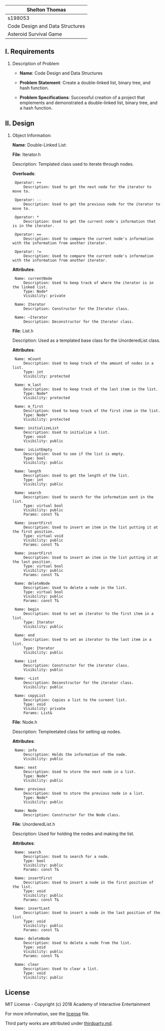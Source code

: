 |Shelton Thomas|
|----|
|s198053|
|Code Design and Data Structures|
|Asteroid Survival Game|

## I. Requirements

1. Description of Problem
    - **Name**: Code Design and Data Structures

    - **Problem Statement**: Create a double-linked list, binary tree, and hash function.

    - **Problem Specifications**: Successful creation of a project that emplements and demonstrated a double-linked list, binary tree, and a hash function.

## II. Design

1. Object Information:

    **Name**: Double-Linked List:

    **File**: Iterator.h

    Description: Templated class used to iterate through nodes.

    **Overloads**:

        Operator: ++
            Description: Used to get the next node for the iterator to move to.

        Operator: --
            Description: Used to get the previous node for the iterator to move to.

        Operator: *
            Description: Used to get the current node's information that is in the iterator.

        Operator: ==
            Description: Used to compare the current node's information with the information from another iterator.

        Operator: !=
            Description: Used to compare the current node's information with the information from another iterator.

    **Attributes**:

        Name: currentNode
            Description: Used to keep track of where the iterator is in the linked list.
            Type: Node*
            Visibility: private

        Name: Iterator
            Description: Constructor for the Iterator class.

        Name: ~Iterator
            Description: Deconstructor for the Iterator class.

    **File**: List.h

    Description: Used as a templated base class for the UnorderedList class.

    **Attributes**:

        Name: mCount
            Description: Used to keep track of the amount of nodes in a list.
            Type: int
            Visibility: protected

        Name: m_last
            Description: Used to keep track of the last item in the list.
            Type: Node*
            Visibility: protected

        Name: m_first
            Description: Used to keep track of the first item in the list.
            Type: Node*
            Visibility: protected

        Name: initializeList
            Description: Used to initialize a list.
            Type: void
            Visibility: public

        Name: isListEmpty
            Description: Used to see if the list is empty.
            Type: bool
            Visibility: public

        Name: length
            Description: Used to get the length of the list.
            Type: int
            Visibility: public

        Name: search
            Description: Used to search for the information sent in the list.
            Type: virtual bool
            Visibility: public
            Params: const T&

        Name: insertFirst
            Description: Used to insert an item in the list putting it at the first position.
            Type: virtual void
            Visibility: public
            Params: const T&

        Name: insertFirst
            Description: Used to insert an item in the list putting it at the last position.
            Type: virtual bool
            Visibility: public
            Params: const T&

        Name: deleteNode
            Description: Used to delete a node in the list.
            Type: virtual bool
            Visibility: public
            Params: const T&

        Name: begin
            Description: Used to set an iterator to the first item in a list.
            Type: Iterator
            Visibility: public

        Name: end
            Description: Used to set an iterator to the last item in a list.
            Type: Iterator
            Visibility: public

        Name: List
            Description: Constructor for the iterator class.
            Visibility: public

        Name: ~List
            Description: Deconstructor for the iterator class.
            Visibility: public

        Name: copyList
            Description: Copies a list to the cureent list.
            Type: void
            Visibility: private
            Params: List&

    **File**: Node.h

    Description: Templeetated class for setting up nodes.

    **Attributes**:

        Name: info
            Description: Holds the information of the node.
            Visibility: public

        Name: next
            Description: Used to store the next node in a list.
            Type: Node*
            Visibility: public

        Name: previous
            Description: Used to store the previous node in a list.
            Type: Node*
            Visibility: public

        Name: Node
            Description: Constructor for the Node class.

    **File**: UnorderedList.h

    Description: Used for holding the nodes and making the list.

    **Attributes**:

        Name: search
            Description: Used to search for a node.
            Type: bool
            Visibility: public
            Params: const T&

        Name: insertFirst
            Description: Used to insert a node in the first position of the list.
            Type: void
            Visibility: public
            Params: const T&

        Name: insertLast
            Description: Used to insert a node in the last position of the list.
            Type: void
            Visibility: public
            Params: const T&

        Name: deleteNode
            Description: Used to delete a node from the list.
            Type: void
            Visibility: public
            Params: const T&

        Name: clear
            Description: Used to clear a list.
            Type: void
            Visibility: public
            
            
## License

MIT License - Copyright (c) 2018 Academy of Interactive Entertainment

For more information, see the [license][lic] file.

Third party works are attributed under [thirdparty.md][3p].

[lic]:license.md
[3p]:thirdparty.md
[raylib]:https://github.com/raysan5/raylib
